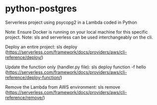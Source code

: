 # python-postgres
Serverless project using psycopg2 in a Lambda coded in Python

Note: Ensure Docker is running on your local machine for this specific project.
Note: sls and serverless can be used interchangeably on the cli. 

Deploy an entire project: sls deploy 
(https://serverless.com/framework/docs/providers/aws/cli-reference/deploy/)

Update the function only (handler.py file): sls deploy function -f hello 
(https://serverless.com/framework/docs/providers/aws/cli-reference/deploy-function/)

Remove the Lambda from AWS environment: sls remove 
(https://serverless.com/framework/docs/providers/aws/cli-reference/remove/)
